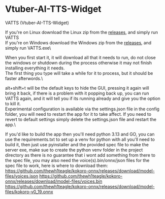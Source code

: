 # Vtuber-AI-TTS-Widget
VATTS (Vtuber-AI-TTS-Widget)

If you're on Linux download the Linux zip from the [releases](https://github.com/KCkingcollin/Vtuber-AI-TTS-Widget/releases), and simply run VATTS\
If you're on Windows download the Windows zip from the [releases](https://github.com/KCkingcollin/Vtuber-AI-TTS-Widget/releases), and simply run VATTS.exe\

When you first start it, it will download all that it needs to run, do not close the windows or shutdown during the process otherwise it may not finish installing everything it needs.\
The first thing you type will take a while for it to process, but it should be faster afterwords.\

alt+shift+t will be the default keys to hide the GUI, pressing it again will bring it back, if there is a problem with it popping back up, you can run VATTS again, and it will tell you if its running already and give you the option to kill it.\
Experimental configuration is available via the settings.json file in the config folder, you will need to restart the app for it to take affect.
If you need to revert to default settings simply delete the settings.json file and restart the app.\

If you'd like to build the app then you'll need python 3.13 and GO, you can use the requirements.txt to set up a venv for python with all you'll need to build it, then just use pyinstaller and the provided spec file to make the server exe, make sue to create the python venv folder in the project directory as there is no guarantee that i wont add something from there to the spec file, you may also need the voice(s).bin/onnx/json files for the spec file to work, here is where to download them:
https://github.com/thewh1teagle/kokoro-onnx/releases/download/model-files/voices.json
https://github.com/thewh1teagle/kokoro-onnx/releases/download/model-files/voices.bin
https://github.com/thewh1teagle/kokoro-onnx/releases/download/model-files/kokoro-v0_19.onnx
